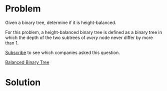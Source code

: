 
# Problem

Given a binary tree, determine if it is height-balanced.

For this problem, a height-balanced binary tree is defined as a binary tree in
which the depth of the two subtrees of _every_ node never differ by more than
1.

[Subscribe](/subscribe/) to see which companies asked this question.



[Balanced Binary Tree](https://leetcode.com/problems/balanced-binary-tree)

# Solution




